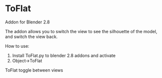 # ToFlat
Addon for Blender 2.8

The addon allows you to switch the view to see the silhouette of the model, and switch the view back.

How to use:
1) Install ToFlat.py to blender 2.8 addons and activate
2) Object->ToFlat

ToFlat toggle between views 
